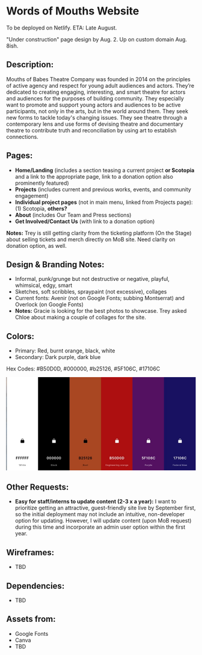# Words of Mouths Website

To be deployed on Netlify. ETA: Late August.

"Under construction" page design by Aug. 2. Up on custom domain Aug. 8ish.

## Description:

Mouths of Babes Theatre Company was founded in 2014 on the principles of active agency and respect for young adult audiences and actors. They’re dedicated to creating engaging, interesting, and smart theatre for actors and audiences for the purposes of building community. They especially want to promote and support young actors and audiences to be active participants, not only in the arts, but in the world around them. They seek new forms to tackle today's changing issues. They see theatre through a contemporary lens and use forms of devising theatre and documentary theatre to contribute truth and reconciliation by using art to establish connections.

## Pages:

- **Home/Landing** (includes a section teasing a current project **or Scotopia** and a link to the appropriate page, link to a donation option also prominently featured)
- **Projects** (includes current and previous works, events, and community engagement)
- **Individual project pages** (not in main menu, linked from Projects page): (1) Scotopia, **others?**
- **About** (includes Our Team and Press sections)
- **Get Involved/Contact Us** (with link to a donation option)

**Notes:** Trey is still getting clarity from the ticketing platform (On the Stage) about selling tickets and merch directly on MoB site. Need clarity on donation option, as well.

## Design & Branding Notes:

- Informal, punk/grunge but not destructive or negative, playful, whimsical, edgy, smart
- Sketches, soft scribbles, spraypaint (not excessive), collages
- Current fonts: Avenir (not on Google Fonts; subbing Montserrat) and Overlock (on Google Fonts)
- **Notes:** Gracie is looking for the best photos to showcase. Trey asked Chloe about making a couple of collages for the site.

## Colors:

- Primary: Red, burnt orange, black, white
- Secondary: Dark purple, dark blue

Hex Codes: #B50D0D, #000000, #b25126, #5F106C, #17106C

![Color Palette](./public/images/colors.jpeg)

## Other Requests:

- **Easy for staff/interns to update content (2-3 x a year):** I want to prioritize getting an attractive, guest-friendly site live by September first, so the initial deployment may not include an intuitive, non-developer option for updating. However, I will update content (upon MoB request) during this time and incorporate an admin user option within the first year.

## Wireframes:

- TBD

## Dependencies:

- TBD

## Assets from:

- Google Fonts
- Canva
- TBD
